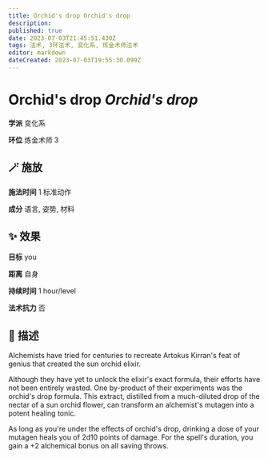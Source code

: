 ```yaml
---
title: Orchid's drop Orchid's drop
description: 
published: true
date: 2023-07-03T21:45:51.430Z
tags: 法术, 3环法术, 变化系, 炼金术师法术
editor: markdown
dateCreated: 2023-07-03T19:55:30.099Z
---
```


# **Orchid's drop** *Orchid's drop*

**学派** 变化系 

**环位** 炼金术师 3

## 🪄 施放

**施法时间** 1 标准动作

**成分** 语言, 姿势, 材料

## ✨ 效果 

**目标** you 

**距离** 自身  

**持续时间** 1 hour/level 

**法术抗力** 否

## 📖 描述

Alchemists have tried for centuries to recreate Artokus Kirran's feat of genius that created the sun orchid elixir.

Although they have yet to unlock the elixir's exact formula, their efforts have not been entirely wasted. One by-product of their experiments was the orchid's drop formula. This extract, distilled from a much-diluted drop of the nectar of a sun orchid flower, can transform an alchemist's mutagen into a potent healing tonic.

As long as you're under the effects of orchid's drop, drinking a dose of your mutagen heals you of 2d10 points of damage. For the spell's duration, you gain a +2 alchemical bonus on all saving throws.
    